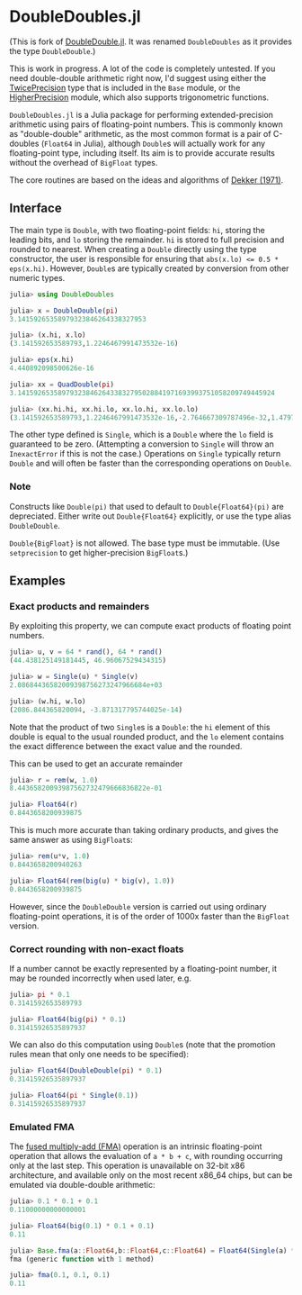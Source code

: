 DoubleDoubles.jl
===============

(This is fork of [DoubleDouble.jl](https://github.com/simonbyrne/DoubleDouble.jl). It was renamed `DoubleDoubles` as it provides the type `DoubleDouble`.)

This is work in progress. A lot of the code is completely untested. If you need
double-double arithmetic right now, I'd suggest using either the [TwicePrecision](https://github.com/JuliaLang/julia/blob/master/base/twiceprecision.jl) type
that is included in the `Base` module, or the [HigherPrecision](https://github.com/saschatimme/HigherPrecision.jl) module, which also supports trigonometric functions.

`DoubleDoubles.jl` is a Julia package for performing extended-precision arithmetic using pairs of floating-point numbers. This is commonly known as "double-double" arithmetic, as the most common format is a pair of C-doubles (`Float64` in Julia), although `Double`s will actually work for any floating-point type, including itself. Its aim is to provide accurate results without the overhead of `BigFloat` types.

The core routines are based on the ideas and algorithms of [Dekker (1971)][dekker1971].

Interface
---------
The main type is `Double`, with two floating-point fields: `hi`, storing the leading bits, and `lo` storing the remainder. `hi` is stored to full precision and rounded to nearest.  When creating a `Double` directly using the type constructor, the user is responsible for ensuring that `abs(x.lo) <= 0.5 * eps(x.hi)`.
However, `Double`s are typically created by conversion from other numeric types.

```julia
julia> using DoubleDoubles

julia> x = DoubleDouble(pi)
3.14159265358979323846264338327953

julia> (x.hi, x.lo)
(3.141592653589793,1.2246467991473532e-16)

julia> eps(x.hi)
4.440892098500626e-16

julia> xx = QuadDouble(pi)
3.1415926535897932384626433832795028841971693993751058209749445924

julia> (xx.hi.hi, xx.hi.lo, xx.lo.hi, xx.lo.lo)
(3.141592653589793,1.2246467991473532e-16,-2.764667309787496e-32,1.4797009536535408e-48)
```

The other type defined is `Single`, which is a `Double` where the `lo` field is guaranteed to be zero.
(Attempting a conversion to `Single` will throw an `InexactError` if this is not the case.)
Operations on `Single` typically return `Double` and will often be faster than the corresponding operations on `Double`.


### Note
Constructs like `Double(pi)` that used to default to `Double{Float64}(pi)` are depreciated.
Either write out `Double{Float64}` explicitly, or use the type alias `DoubleDouble`.

`Double{BigFloat}` is not allowed. The base type must be immutable. (Use `setprecision` to get higher-precision `BigFloat`s.)

Examples
---------
### Exact products and remainders

By exploiting this property, we can compute exact products of floating point numbers.

```julia
julia> u, v = 64 * rand(), 64 * rand()
(44.438125149181445, 46.96067529434315)

julia> w = Single(u) * Single(v)
2.08684436582009398756273247966684e+03

julia> (w.hi, w.lo)
(2086.844365820094, -3.871317795744025e-14)
```
Note that the product of two `Single`s is a `Double`: the `hi` element of this
double is equal to the usual rounded product, and the `lo` element contains the exact
difference between the exact value and the rounded.

This can be used to get an accurate remainder
```julia
julia> r = rem(w, 1.0)
8.44365820093987562732479666836822e-01

julia> Float64(r)
0.8443658200939875
```

This is much more accurate than taking ordinary products, and gives the same answer as using `BigFloat`s:
```julia
julia> rem(u*v, 1.0)
0.8443658200940263

julia> Float64(rem(big(u) * big(v), 1.0))
0.8443658200939875
```
However, since the `DoubleDouble` version is carried out using ordinary floating-point operations, it is of the order of 1000x faster than the `BigFloat` version.

### Correct rounding with non-exact floats

If a number cannot be exactly represented by a floating-point number, it may be rounded incorrectly when used later, e.g.
```julia
julia> pi * 0.1
0.3141592653589793

julia> Float64(big(pi) * 0.1)
0.31415926535897937
```
We can also do this computation using `Double`s (note that the promotion rules mean that only one needs to be specified):
```julia
julia> Float64(DoubleDouble(pi) * 0.1)
0.31415926535897937

julia> Float64(pi * Single(0.1))
0.31415926535897937
```

### Emulated FMA

The [fused multiply-add (FMA)](http://en.wikipedia.org/wiki/Multiply%E2%80%93accumulate_operation) operation is an intrinsic floating-point
operation that allows the evaluation of `a * b + c`, with rounding occurring only
at the last step. This operation is unavailable on 32-bit x86 architecture, and available
only on the most recent x86_64 chips, but can be emulated via double-double arithmetic:

```julia
julia> 0.1 * 0.1 + 0.1
0.11000000000000001

julia> Float64(big(0.1) * 0.1 + 0.1)
0.11

julia> Base.fma(a::Float64,b::Float64,c::Float64) = Float64(Single(a) * Single(b) + Single(c))
fma (generic function with 1 method)

julia> fma(0.1, 0.1, 0.1)
0.11
```

[dekker1971]: http://link.springer.com/article/10.1007%2FBF01397083  "T.J. Dekker (1971) 'A floating-point technique for extending the available precision', Numerische Mathematik, Volume 18, Issue 3, pp 224-242"
